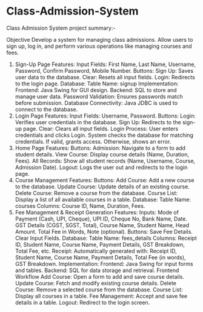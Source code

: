 # Class-Admission-System

Class Admission System project summary:-

Objective
Develop a system for managing class admissions.
Allow users to sign up, log in, and perform various operations like managing courses and fees.
1. Sign-Up Page
Features:
Input Fields:
First Name, Last Name, Username, Password, Confirm Password, Mobile Number.
Buttons:
Sign Up: Saves user data to the database.
Clear: Resets all input fields.
Login: Redirects to the login page.
Database:
Table Name: signup
Implementation:
Frontend: Java Swing for GUI design.
Backend: SQL to store and manage user data.
Password Validation: Ensures passwords match before submission.
Database Connectivity: Java JDBC is used to connect to the database.
2. Login Page
Features:
Input Fields:
Username, Password.
Buttons:
Login: Verifies user credentials in the database.
Sign Up: Redirects to the sign-up page.
Clear: Clears all input fields.
Login Process:
User enters credentials and clicks Login.
System checks the database for matching credentials.
If valid, grants access. Otherwise, shows an error.
3. Home Page
Features:
Buttons:
Admission: Navigate to a form to add student details.
View Course: Display course details (Name, Duration, Fees).
All Records: Show all student records (Name, Username, Course, Admission Date).
Logout: Logs the user out and redirects to the login page.
4. Course Management
Features:
Buttons:
Add Course: Add a new course to the database.
Update Course: Update details of an existing course.
Delete Course: Remove a course from the database.
Course List: Display a list of all available courses in a table.
Database:
Table Name: courses
Columns: Course ID, Name, Duration, Fees.
5. Fee Management & Receipt Generation
Features:
Inputs:
Mode of Payment (Cash, UPI, Cheque), UPI ID, Cheque No, Bank Name, Date.
GST Details (CGST, SGST, Total), Course Name, Student Name, Head Amount.
Total Fee in Words, Note (optional).
Buttons:
Save Fee Details.
Clear Input Fields.
Database:
Table Name: fees_details
Columns:
Receipt ID, Student Name, Course Name, Payment Details, GST Breakdown, Total Fee, etc.
Receipt:
Automatically generated with:
Receipt ID, Student Name, Course Name, Payment Details, Total Fee (in words), GST Breakdown.
Implementation:
Frontend: Java Swing for input forms and tables.
Backend: SQL for data storage and retrieval.
Frontend Workflow
Add Course: Open a form to add and save course details.
Update Course: Fetch and modify existing course details.
Delete Course: Remove a selected course from the database.
Course List: Display all courses in a table.
Fee Management: Accept and save fee details in a table.
Logout: Redirect to the login screen.
